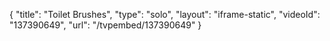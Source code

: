 {
    "title": "Toilet Brushes",
    "type": "solo",
    "layout": "iframe-static",
    "videoId": "137390649",
    "url": "\/tvpembed\/137390649"
}